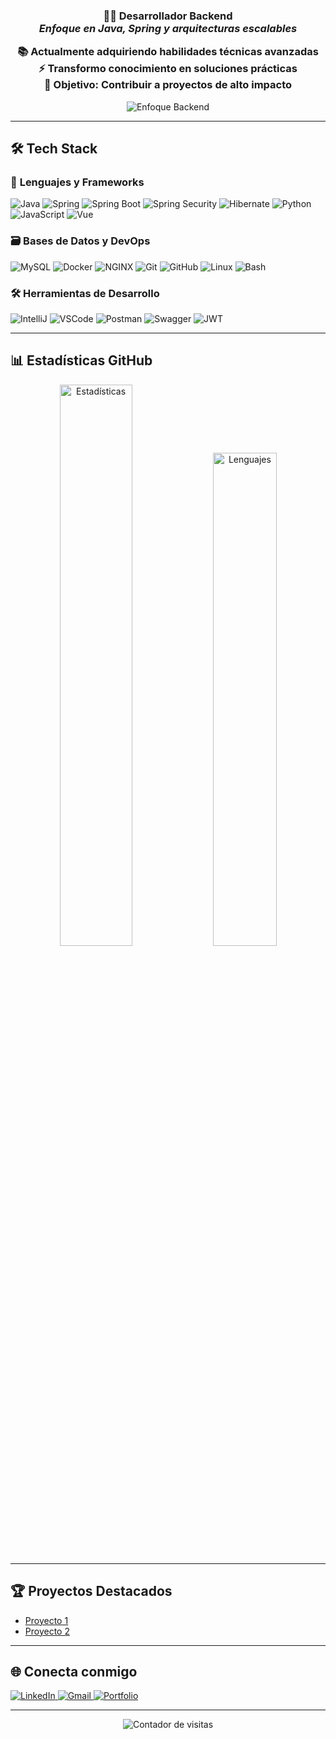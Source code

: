 

<h3 align="center">
  
  **👨‍💻 Desarrollador Backend**  
  _Enfoque en Java, Spring y arquitecturas escalables_  
  
  📚 Actualmente adquiriendo habilidades técnicas avanzadas  
  ⚡ Transformo conocimiento en soluciones prácticas  
  🌟 Objetivo: Contribuir a proyectos de alto impacto  

</h3>

<p align="center">
  <img src="https://img.shields.io/badge/Enfocado_en-Backend-7E3ACE?style=for-the-badge&logo=java&logoColor=white" alt="Enfoque Backend" />
</p>

---

## 🛠️ **Tech Stack**

### 🔧 **Lenguajes y Frameworks**
<p align="left">
  <img src="https://img.shields.io/badge/Java-ED8B00?style=for-the-badge&logo=openjdk&logoColor=white" alt="Java" />
  <img src="https://img.shields.io/badge/Spring-6DB33F?style=for-the-badge&logo=spring&logoColor=white" alt="Spring" />
  <img src="https://img.shields.io/badge/Spring_Boot-6DB33F?style=for-the-badge&logo=spring-boot&logoColor=white" alt="Spring Boot" />
  <img src="https://img.shields.io/badge/Spring_Security-6DB33F?style=for-the-badge&logo=spring-security&logoColor=white" alt="Spring Security" />
  <img src="https://img.shields.io/badge/Hibernate-59666C?style=for-the-badge&logo=hibernate&logoColor=white" alt="Hibernate" />
  <img src="https://img.shields.io/badge/Python-3776AB?style=for-the-badge&logo=python&logoColor=white" alt="Python" />
  <img src="https://img.shields.io/badge/JavaScript-F7DF1E?style=for-the-badge&logo=javascript&logoColor=black" alt="JavaScript" />
  <img src="https://img.shields.io/badge/Vue.js-4FC08D?style=for-the-badge&logo=vuedotjs&logoColor=white" alt="Vue" />
</p>

### 🗃️ **Bases de Datos y DevOps**
<p align="left">
  <img src="https://img.shields.io/badge/MySQL-4479A1?style=for-the-badge&logo=mysql&logoColor=white" alt="MySQL" />
  <img src="https://img.shields.io/badge/Docker-2496ED?style=for-the-badge&logo=docker&logoColor=white" alt="Docker" />
  <img src="https://img.shields.io/badge/NGINX-009639?style=for-the-badge&logo=nginx&logoColor=white" alt="NGINX" />
  <img src="https://img.shields.io/badge/Git-F05032?style=for-the-badge&logo=git&logoColor=white" alt="Git" />
  <img src="https://img.shields.io/badge/GitHub-181717?style=for-the-badge&logo=github&logoColor=white" alt="GitHub" />
  <img src="https://img.shields.io/badge/Linux-FCC624?style=for-the-badge&logo=linux&logoColor=black" alt="Linux" />
  <img src="https://img.shields.io/badge/Bash-4EAA25?style=for-the-badge&logo=gnu-bash&logoColor=white" alt="Bash" />
</p>

### 🛠 **Herramientas de Desarrollo**
<p align="left">
  <img src="https://img.shields.io/badge/IntelliJ_IDEA-000000?style=for-the-badge&logo=intellij-idea&logoColor=white" alt="IntelliJ" />
  <img src="https://img.shields.io/badge/VSCode-007ACC?style=for-the-badge&logo=visual-studio-code&logoColor=white" alt="VSCode" />
  <img src="https://img.shields.io/badge/Postman-FF6C37?style=for-the-badge&logo=postman&logoColor=white" alt="Postman" />
  <img src="https://img.shields.io/badge/Swagger-85EA2D?style=for-the-badge&logo=swagger&logoColor=black" alt="Swagger" />
  <img src="https://img.shields.io/badge/JWT-000000?style=for-the-badge&logo=json-web-tokens&logoColor=white" alt="JWT" />
</p>

---

## 📊 **Estadísticas GitHub**

<div align="center">
  <img src="https://github-readme-stats.vercel.app/api?username=DiegoVargasFalla&show_icons=true&theme=dracula&hide_border=true" alt="Estadísticas" width="48%" />
   <img src="https://github-readme-stats.vercel.app/api/top-langs/?username=DiegoVargasFalla&layout=compact&theme=dracula&hide_border=true" alt="Lenguajes"width="45%" />
</div>

---

## 🏆 Proyectos Destacados
- [Proyecto 1](https://github.com/DiegoVargasFalla/CourseManagementSystemApi.git)
- [Proyecto 2](https://github.com/DiegoVargasFalla/HiddenPass-backend.git)

---

## 🌐 **Conecta conmigo**
<p align="left">
  <a href="www.linkedin.com/in/diego-vargas-falla" target="_blank">
    <img src="https://img.shields.io/badge/LinkedIn-0A66C2?style=for-the-badge&logo=linkedin&logoColor=white" alt="LinkedIn" />
  </a>
  <a href="mailto:fallaandres1007f@gmail.com" target="_blank">
    <img src="https://img.shields.io/badge/Gmail-EA4335?style=for-the-badge&logo=gmail&logoColor=white" alt="Gmail" />
  </a>
   <a href="https://diegovargasfalla.github.io/Portfolio/" target="_blank">
     <img src="https://img.shields.io/badge/Portfolio-7E3ACE?style=for-the-badge&logo=hyper&logoColor=white" alt="Portfolio" />
  </a>
</p>

---

<div align="center">
  <img src="https://komarev.com/ghpvc/?username=DiegoVargasFalla&label=Profile+Views&color=7E3ACE&style=flat-square" alt="Contador de visitas" />
</div>
